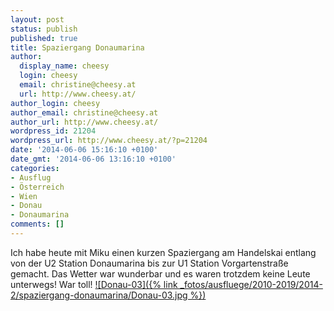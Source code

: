 ```yaml
---
layout: post
status: publish
published: true
title: Spaziergang Donaumarina
author:
  display_name: cheesy
  login: cheesy
  email: christine@cheesy.at
  url: http://www.cheesy.at/
author_login: cheesy
author_email: christine@cheesy.at
author_url: http://www.cheesy.at/
wordpress_id: 21204
wordpress_url: http://www.cheesy.at/?p=21204
date: '2014-06-06 15:16:10 +0100'
date_gmt: '2014-06-06 13:16:10 +0100'
categories:
- Ausflug
- Österreich
- Wien
- Donau
- Donaumarina
comments: []
---
```

Ich habe heute mit Miku einen kurzen Spaziergang am Handelskai entlang von der U2 Station Donaumarina bis zur U1 Station Vorgartenstraße gemacht. Das Wetter war wunderbar und es waren trotzdem keine Leute unterwegs! War toll!
[![Donau-03]({% link _fotos/ausfluege/2010-2019/2014-2/spaziergang-donaumarina/Donau-03.jpg %})](http://www.cheesy.at/fotos/ausfluege/spaziergang-donaumarina/ "Spaziergang Donaumarina")
